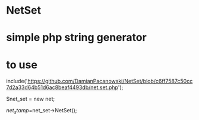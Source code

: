 # NetSet
# simple php string generator
# to use  
include('https://github.com/DamianPacanowski/NetSet/blob/c6ff7587c50cc7d2a33d64b51d6ac8beaf4493db/net.set.php');

$net_set = new net;

$net_stamp=$net_set->NetSet();
